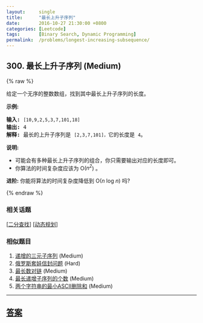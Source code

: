 ```yaml
---
layout:     single
title:      "最长上升子序列"
date:       2016-10-27 21:30:00 +0800
categories: [Leetcode]
tags:       [Binary Search, Dynamic Programming]
permalink:  /problems/longest-increasing-subsequence/
---
```


## 300. 最长上升子序列 (Medium)

{% raw %}

<p>给定一个无序的整数数组，找到其中最长上升子序列的长度。</p>

<p><strong>示例:</strong></p>

<pre><strong>输入:</strong> <code>[10,9,2,5,3,7,101,18]
</code><strong>输出: </strong>4 
<strong>解释: </strong>最长的上升子序列是&nbsp;<code>[2,3,7,101]，</code>它的长度是 <code>4</code>。</pre>

<p><strong>说明:</strong></p>

<ul>
	<li>可能会有多种最长上升子序列的组合，你只需要输出对应的长度即可。</li>
	<li>你算法的时间复杂度应该为&nbsp;O(<em>n<sup>2</sup></em>) 。</li>
</ul>

<p><strong>进阶:</strong> 你能将算法的时间复杂度降低到&nbsp;O(<em>n</em> log <em>n</em>) 吗?</p>

{% endraw %}

### 相关话题
  [[二分查找](https://github.com/openset/leetcode/tree/master/tag/binary-search/README.md)]
  [[动态规划](https://github.com/openset/leetcode/tree/master/tag/dynamic-programming/README.md)]

### 相似题目
  1. [递增的三元子序列](/problems/increasing-triplet-subsequence) (Medium)
  1. [俄罗斯套娃信封问题](/problems/russian-doll-envelopes) (Hard)
  1. [最长数对链](/problems/maximum-length-of-pair-chain) (Medium)
  1. [最长递增子序列的个数](/problems/number-of-longest-increasing-subsequence) (Medium)
  1. [两个字符串的最小ASCII删除和](/problems/minimum-ascii-delete-sum-for-two-strings) (Medium)

---

## [答案](https://github.com/openset/leetcode/tree/master/problems/longest-increasing-subsequence)
